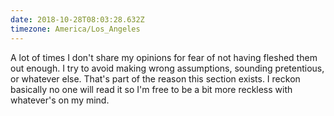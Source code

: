 ```yaml
---
date: 2018-10-28T08:03:28.632Z
timezone: America/Los_Angeles
---
```


A lot of times I don't share my opinions for fear of not having fleshed them out
enough. I try to avoid making wrong assumptions, sounding pretentious, or
whatever else. That's part of the reason this section exists. I reckon basically
no one will read it so I'm free to be a bit more reckless with whatever's on my
mind.
